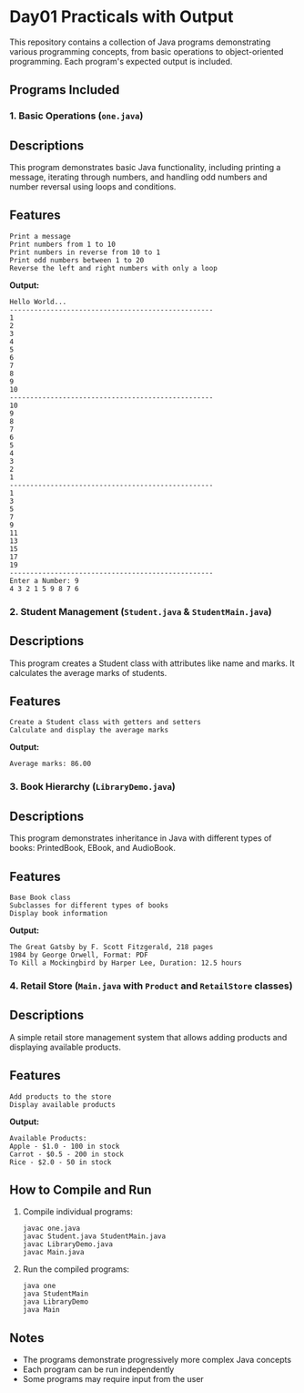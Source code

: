 #  Day01 Practicals with Output

This repository contains a collection of Java programs demonstrating various programming concepts, from basic operations to object-oriented programming. Each program's expected output is included.

## Programs Included

### 1. Basic Operations (`one.java`)
## Descriptions


This program demonstrates basic Java functionality, including printing a message, iterating through numbers, and handling odd numbers and number reversal using loops and conditions.

## Features
```
Print a message
Print numbers from 1 to 10
Print numbers in reverse from 10 to 1
Print odd numbers between 1 to 20
Reverse the left and right numbers with only a loop
```
**Output:**
```
Hello World...
--------------------------------------------------
1
2
3
4
5
6
7
8
9
10
--------------------------------------------------
10
9
8
7
6
5
4
3
2
1
--------------------------------------------------
1
3
5
7
9
11
13
15
17
19
--------------------------------------------------
Enter a Number: 9
4 3 2 1 5 9 8 7 6
```

### 2. Student Management (`Student.java` & `StudentMain.java`)
## Descriptions

This program creates a Student class with attributes like name and marks. It calculates the average marks of students.

## Features
```
Create a Student class with getters and setters
Calculate and display the average marks
```

**Output:**
```
Average marks: 86.00
```

### 3. Book Hierarchy (`LibraryDemo.java`)
## Descriptions

This program demonstrates inheritance in Java with different types of books: PrintedBook, EBook, and AudioBook.

## Features
```
Base Book class
Subclasses for different types of books
Display book information
```

**Output:**
```
The Great Gatsby by F. Scott Fitzgerald, 218 pages
1984 by George Orwell, Format: PDF
To Kill a Mockingbird by Harper Lee, Duration: 12.5 hours
```

### 4. Retail Store (`Main.java` with `Product` and `RetailStore` classes)
## Descriptions

A simple retail store management system that allows adding products and displaying available products.

## Features
```
Add products to the store
Display available products
```

**Output:**
```
Available Products:
Apple - $1.0 - 100 in stock
Carrot - $0.5 - 200 in stock
Rice - $2.0 - 50 in stock
```

## How to Compile and Run

1. Compile individual programs:
   ```
   javac one.java
   javac Student.java StudentMain.java
   javac LibraryDemo.java
   javac Main.java
   ```

2. Run the compiled programs:
   ```
   java one
   java StudentMain
   java LibraryDemo
   java Main
   ```

## Notes
- The programs demonstrate progressively more complex Java concepts
- Each program can be run independently
- Some programs may require input from the user
